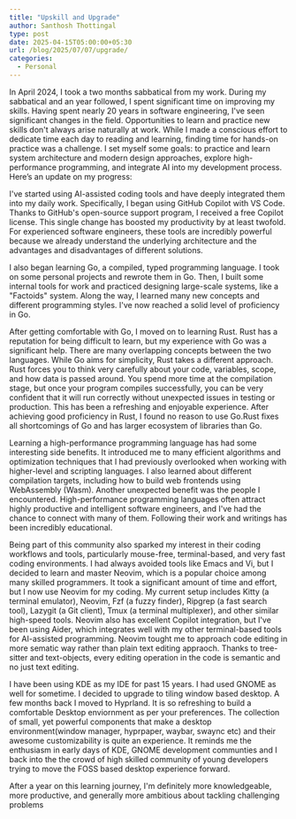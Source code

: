 ```yaml
---
title: "Upskill and Upgrade"
author: Santhosh Thottingal
type: post
date: 2025-04-15T05:00:00+05:30
url: /blog/2025/07/07/upgrade/
categories:
  - Personal
---
```


In April 2024, I took a two months sabbatical from my work. During my sabbatical and an year followed, I spent significant time on improving my skills. Having spent nearly 20 years in software engineering, I've seen significant changes in the field. Opportunities to learn and practice new skills don't always arise naturally at work. While I made a conscious effort to dedicate time each day to reading and learning, finding time for hands-on practice was a challenge. I set myself some goals: to practice and learn system architecture and modern design approaches, explore high-performance programming, and integrate AI into my development process. Here’s an update on my progress:

I've started using AI-assisted coding tools and have deeply integrated them into my daily work. Specifically, I began using GitHub Copilot with VS Code. Thanks to GitHub's open-source support program, I received a free Copilot license. This single change has boosted my productivity by at least twofold. For experienced software engineers, these tools are incredibly powerful because we already understand the underlying architecture and the advantages and disadvantages of different solutions.

I also began learning Go, a compiled, typed programming language. I took on some personal projects and rewrote them in Go. Then, I built some internal tools for work and practiced designing large-scale systems, like a "Factoids" system. Along the way, I learned many new concepts and different programming styles. I've now reached a solid level of proficiency in Go.

After getting comfortable with Go, I moved on to learning Rust. Rust has a reputation for being difficult to learn, but my experience with Go was a significant help. There are many overlapping concepts between the two languages. While Go aims for simplicity, Rust takes a different approach. Rust forces you to think very carefully about your code, variables, scope, and how data is passed around. You spend more time at the compilation stage, but once your program compiles successfully, you can be very confident that it will run correctly without unexpected issues in testing or production. This has been a refreshing and enjoyable experience. After achieving good proficiency in Rust, I found no reason to use Go.Rust fixes all shortcomings of Go and has larger ecosystem of libraries than Go.

Learning a high-performance programming language has had some interesting side benefits. It introduced me to many efficient algorithms and optimization techniques that I had previously overlooked when working with higher-level and scripting languages. I also learned about different compilation targets, including how to build web frontends using WebAssembly (Wasm).
Another unexpected benefit was the people I encountered. High-performance programming languages often attract highly productive and intelligent software engineers, and I've had the chance to connect with many of them. Following their work and writings has been incredibly educational.

Being part of this community also sparked my interest in their coding workflows and tools, particularly mouse-free, terminal-based, and very fast coding environments. I had always avoided tools like Emacs and Vi, but I decided to learn and master Neovim, which is a popular choice among many skilled programmers. It took a significant amount of time and effort, but I now use Neovim for my coding. My current setup includes Kitty (a terminal emulator), Neovim, Fzf (a fuzzy finder), Ripgrep (a fast search tool), Lazygit (a Git client), Tmux (a terminal multiplexer), and other similar high-speed tools. Neovim also has excellent Copilot integration, but I've been using Aider, which integrates well with my other terminal-based tools for AI-assisted programming. Neovim tought me to approach code editing in more sematic way rather than plain text editing appraoch. Thanks to tree-sitter and text-objects, every editing operation in the code is semantic and no just text editing.

I have been using KDE as my IDE for past 15 years. I had used GNOME as well for sometime. I decided to upgrade to tiling window based desktop. A few months back I moved to Hyprland. It is so refreshing to build a comfortable Desktop enviornment as per your preferences. The collection of small, yet powerful components that make a desktop environment(window manager, hyprpaper, waybar, swaync etc) and their awesome customizability is quite an experience. It reminds me the enthusiasm in early days of KDE, GNOME development communties and I back into the the crowd of high skilled community of young developers trying to move the FOSS based desktop experience forward.

After a year on this learning journey, I'm definitely more knowledgeable, more productive, and generally more ambitious about tackling challenging problems
